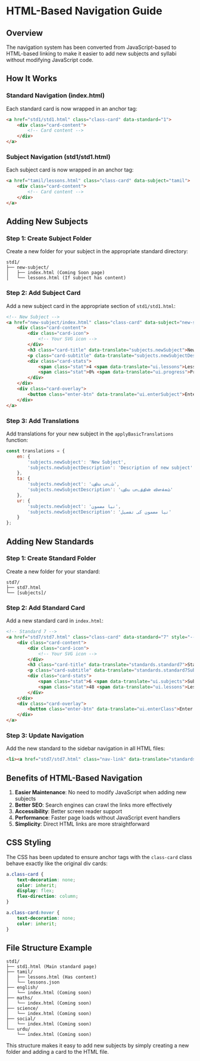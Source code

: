 # HTML-Based Navigation Guide

## Overview
The navigation system has been converted from JavaScript-based to HTML-based linking to make it easier to add new subjects and syllabi without modifying JavaScript code.

## How It Works

### Standard Navigation (index.html)
Each standard card is now wrapped in an anchor tag:

```html
<a href="std1/std1.html" class="class-card" data-standard="1">
    <div class="card-content">
        <!-- Card content -->
    </div>
</a>
```

### Subject Navigation (std1/std1.html)
Each subject card is now wrapped in an anchor tag:

```html
<a href="tamil/lessons.html" class="class-card" data-subject="tamil">
    <div class="card-content">
        <!-- Card content -->
    </div>
</a>
```

## Adding New Subjects

### Step 1: Create Subject Folder
Create a new folder for your subject in the appropriate standard directory:
```
std1/
├── new-subject/
│   ├── index.html (Coming Soon page)
│   └── lessons.html (If subject has content)
```

### Step 2: Add Subject Card
Add a new subject card in the appropriate section of `std1/std1.html`:

```html
<!-- New Subject -->
<a href="new-subject/index.html" class="class-card" data-subject="new-subject" style="--card-color: #YOUR_COLOR;">
    <div class="card-content">
        <div class="card-icon">
            <!-- Your SVG icon -->
        </div>
        <h3 class="card-title" data-translate="subjects.newSubject">New Subject</h3>
        <p class="card-subtitle" data-translate="subjects.newSubjectDescription">Description</p>
        <div class="card-stats">
            <span class="stat">4 <span data-translate="ui.lessons">Lessons</span></span>
            <span class="stat">0% <span data-translate="ui.progress">Progress</span></span>
        </div>
    </div>
    <div class="card-overlay">
        <button class="enter-btn" data-translate="ui.enterSubject">Enter Subject</button>
    </div>
</a>
```

### Step 3: Add Translations
Add translations for your new subject in the `applyBasicTranslations` function:

```javascript
const translations = {
    en: {
        'subjects.newSubject': 'New Subject',
        'subjects.newSubjectDescription': 'Description of new subject'
    },
    ta: {
        'subjects.newSubject': 'புதிய பாடம்',
        'subjects.newSubjectDescription': 'புதிய பாடத்தின் விளக்கம்'
    },
    ur: {
        'subjects.newSubject': 'نیا مضمون',
        'subjects.newSubjectDescription': 'نیا مضمون کی تفصیل'
    }
};
```

## Adding New Standards

### Step 1: Create Standard Folder
Create a new folder for your standard:
```
std7/
├── std7.html
└── [subjects]/
```

### Step 2: Add Standard Card
Add a new standard card in `index.html`:

```html
<!-- Standard 7 -->
<a href="std7/std7.html" class="class-card" data-standard="7" style="--card-color: #YOUR_COLOR;">
    <div class="card-content">
        <div class="card-icon">
            <!-- Your SVG icon -->
        </div>
        <h3 class="card-title" data-translate="standards.standard7">Standard 7</h3>
        <p class="card-subtitle" data-translate="standards.standard7Subtitle">Advanced Level</p>
        <div class="card-stats">
            <span class="stat">6 <span data-translate="ui.subjects">Subjects</span></span>
            <span class="stat">48 <span data-translate="ui.lessons">Lessons</span></span>
        </div>
    </div>
    <div class="card-overlay">
        <button class="enter-btn" data-translate="ui.enterClass">Enter Class</button>
    </div>
</a>
```

### Step 3: Update Navigation
Add the new standard to the sidebar navigation in all HTML files:

```html
<li><a href="std7/std7.html" class="nav-link" data-translate="standards.standard7">7th STD</a></li>
```

## Benefits of HTML-Based Navigation

1. **Easier Maintenance**: No need to modify JavaScript when adding new subjects
2. **Better SEO**: Search engines can crawl the links more effectively
3. **Accessibility**: Better screen reader support
4. **Performance**: Faster page loads without JavaScript event handlers
5. **Simplicity**: Direct HTML links are more straightforward

## CSS Styling

The CSS has been updated to ensure anchor tags with the `class-card` class behave exactly like the original div cards:

```css
a.class-card {
    text-decoration: none;
    color: inherit;
    display: flex;
    flex-direction: column;
}

a.class-card:hover {
    text-decoration: none;
    color: inherit;
}
```

## File Structure Example

```
std1/
├── std1.html (Main standard page)
├── tamil/
│   ├── lessons.html (Has content)
│   └── lessons.json
├── english/
│   └── index.html (Coming soon)
├── maths/
│   └── index.html (Coming soon)
├── science/
│   └── index.html (Coming soon)
├── social/
│   └── index.html (Coming soon)
└── urdu/
    └── index.html (Coming soon)
```

This structure makes it easy to add new subjects by simply creating a new folder and adding a card to the HTML file. 